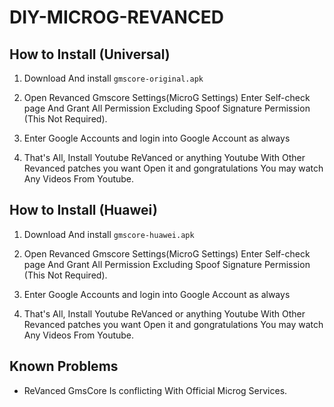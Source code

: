 # DIY-MICROG-REVANCED

## How to Install (Universal)

1. Download And install ```gmscore-original.apk```

2. Open Revanced Gmscore Settings(MicroG Settings) Enter Self-check page And Grant All Permission Excluding Spoof Signature Permission (This Not Required).

3. Enter Google Accounts and login into Google Account as always

6. That's All, Install Youtube ReVanced or anything Youtube With Other Revanced patches you want Open it and gongratulations You may watch Any Videos From Youtube.

## How to Install (Huawei)

1. Download And install ```gmscore-huawei.apk```

2. Open Revanced Gmscore Settings(MicroG Settings) Enter Self-check page And Grant All Permission Excluding Spoof Signature Permission (This Not Required).

3. Enter Google Accounts and login into Google Account as always

6. That's All, Install Youtube ReVanced or anything Youtube With Other Revanced patches you want Open it and gongratulations You may watch Any Videos From Youtube.

## Known Problems

- ReVanced GmsCore Is conflicting With Official Microg Services.
